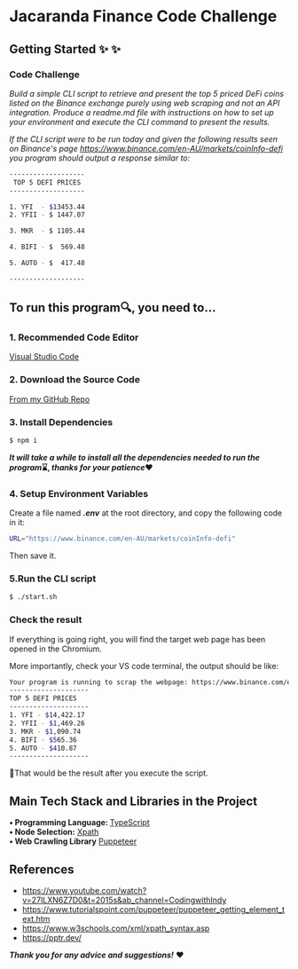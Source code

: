 # Jacaranda Finance Code Challenge

## Getting Started ✨ :sparkles:

### Code Challenge
<i>Build a simple CLI script to retrieve and present the top 5 priced DeFi coins listed on the Binance exchange purely using web scraping and not an API integration. Produce a readme.md file with instructions on how to set up your environment and execute the CLI command to present the results.

If the CLI script were to be run today and given the following results seen on Binance's page https://www.binance.com/en-AU/markets/coinInfo-defi you program should output a response similar to:</i>

```bash
-------------------
 TOP 5 DEFI PRICES
-------------------

1. YFI  - $13453.44
2. YFII - $ 1447.07

3. MKR  - $ 1105.44

4. BIFI - $  569.48

5. AUTO - $  417.48

-------------------
```
## To run this program:mag:, you need to...

### 1. Recommended Code Editor
[Visual Studio Code](https://www.figma.com/file/EMfRYJpL3DN3Dalde3iAYh/basketball-canva-hifi?node-id=1%3A2392)

### 2. Download the Source Code
[From my GitHub Repo](https://github.com/Jzeva/Jacaranda_Code_Challenge)

### 3. Install Dependencies

```bash
$ npm i
```
<i><b>It will take a while to install all the dependencies needed to run the program</i>:hourglass:, <i>thanks for your patience</b></i>:heart:

### 4. Setup Environment Variables
Create a file named <i><b>.env</b></i> at the root directory, and copy the following code in it:
```bash
URL="https://www.binance.com/en-AU/markets/coinInfo-defi"
```
Then save it.

### 5.Run the CLI script

```bash
$ ./start.sh
```
### Check the result

If everything is going right, you will find the target web page has been opened in the Chromium.

More importantly, check your VS code terminal, the output should be like:
```bash
Your program is running to scrap the webpage: https://www.binance.com/en-AU/markets/coinInfo-defi
--------------------
TOP 5 DEFI PRICES
--------------------
1. YFI - $14,422.17
2. YFII - $1,469.26
3. MKR - $1,090.74
4. BIFI - $565.36
5. AUTO - $410.87
--------------------
```
:dart:That would be the result after you execute the script.

## Main Tech Stack and Libraries in the Project
<b>• Programming Language: </b> [TypeScript](https://www.typescriptlang.org/)<br>
<b>• Node Selection:</b> [Xpath](https://www.w3schools.com/xml/xpath_syntax.asp)<br>
 <b>• Web Crawling Library</b> [Puppeteer](https://pptr.dev/)
</table>

## References
 - https://www.youtube.com/watch?v=27ILXN6Z7D0&t=2015s&ab_channel=CodingwithIndy
 - https://www.tutorialspoint.com/puppeteer/puppeteer_getting_element_text.htm
 - https://www.w3schools.com/xml/xpath_syntax.asp
 - https://pptr.dev/

<i><b>Thank you for any advice and suggestions!</b></i> :heart:

